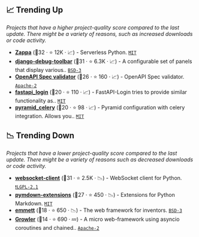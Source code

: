 ## 📈 Trending Up

_Projects that have a higher project-quality score compared to the last update. There might be a variety of reasons, such as increased downloads or code activity._

- <b><a href="https://github.com/Miserlou/Zappa">Zappa</a></b> (🥇32 ·  ⭐ 12K · 📈) - Serverless Python. <code><a href="http://bit.ly/34MBwT8">MIT</a></code>
- <b><a href="https://github.com/jazzband/django-debug-toolbar">django-debug-toolbar</a></b> (🥇31 ·  ⭐ 6.3K · 📈) - A configurable set of panels that display various.. <code><a href="http://bit.ly/3aKzpTv">BSD-3</a></code>
- <b><a href="https://github.com/p1c2u/openapi-spec-validator">OpenAPI Spec validator</a></b> (🥈26 ·  ⭐ 160 · 📈) - OpenAPI Spec validator. <code><a href="http://bit.ly/3nYMfla">Apache-2</a></code>
- <b><a href="https://github.com/MushroomMaula/fastapi_login">fastapi_login</a></b> (🥉20 ·  ⭐ 110 · 📈) - FastAPI-Login tries to provide similar functionality as.. <code><a href="http://bit.ly/34MBwT8">MIT</a></code> <code><img src="https://fastapi.tiangolo.com/img/favicon.png" style="display:inline;" width="13" height="13"></code>
- <b><a href="https://github.com/sontek/pyramid_celery">pyramid_celery</a></b> (🥉20 ·  ⭐ 98 · 📈) - Pyramid configuration with celery integration. Allows you.. <code><a href="http://bit.ly/34MBwT8">MIT</a></code> <code><img src="https://trypyramid.com/img/pyramid-16x16.png" style="display:inline;" width="13" height="13"></code>

## 📉 Trending Down

_Projects that have a lower project-quality score compared to the last update. There might be a variety of reasons such as decreased downloads or code activity._

- <b><a href="https://github.com/websocket-client/websocket-client">websocket-client</a></b> (🥇31 ·  ⭐ 2.5K · 📉) - WebSocket client for Python. <code><a href="https://tldrlegal.com/search?q=LGPL-2.1">❗️LGPL-2.1</a></code>
- <b><a href="https://github.com/facelessuser/pymdown-extensions">pymdown-extensions</a></b> (🥈27 ·  ⭐ 450 · 📉) - Extensions for Python Markdown. <code><a href="http://bit.ly/34MBwT8">MIT</a></code>
- <b><a href="https://github.com/emmett-framework/emmett">emmett</a></b> (🥉18 ·  ⭐ 650 · 📉) - The web framework for inventors. <code><a href="http://bit.ly/3aKzpTv">BSD-3</a></code>
- <b><a href="https://github.com/pyGrowler/Growler">Growler</a></b> (🥉14 ·  ⭐ 690 · 💤) - A micro web-framework using asyncio coroutines and chained.. <code><a href="http://bit.ly/3nYMfla">Apache-2</a></code>

